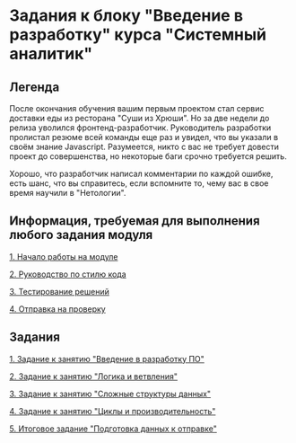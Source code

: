 # Задания к блоку "Введение в разработку" курса "Системный аналитик"
## Легенда
После окончания обучения вашим первым проектом стал сервис 
доставки еды из ресторана "Суши из Хрюши". Но за две недели 
до релиза уволился фронтенд-разработчик. 
Руководитель разработки пролистал резюме всей команды 
еще раз и увидел, что вы указали в своём знание Javascript. 
Разумеется, никто с вас не требует довести проект до совершенства,
но некоторые баги срочно требуется решить. 

Хорошо, что разработчик написал комментарии по каждой ошибке, 
есть шанс, что вы справитесь, если вспомните то, чему вас в 
свое время научили в "Нетологии".

## Информация, требуемая для выполнения любого задания модуля
[1. Начало работы на модуле](before.md)

[2. Руководство по стилю кода](styleguide.md)

[3. Тестирование решений](test.md)

[4. Отправка на проверку](after.md)

## Задания
[1. Задание к занятию "Введение в разработку ПО"](task_1/readme.md)

[2. Задание к занятию "Логика и ветвления"](task_2/readme.md)

[3. Задание к занятию "Сложные структуры данных"](task_3/readme.md)

[4. Задание к занятию "Циклы и производительность"](task_4/readme.md)

[5. Итоговое задание "Подготовка данных к отправке"](task_final/readme.md)